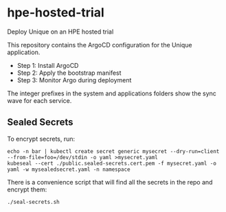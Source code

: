 # hpe-hosted-trial
Deploy Unique on an HPE hosted trial

This repository contains the ArgoCD configuration for the Unique application.

* Step 1: Install ArgoCD
* Step 2: Apply the bootstrap manifest
* Step 3: Monitor Argo during deployment

The integer prefixes in the system and applications folders show the sync wave for each service.

## Sealed Secrets

To encrypt secrets, run:

```
echo -n bar | kubectl create secret generic mysecret --dry-run=client --from-file=foo=/dev/stdin -o yaml >mysecret.yaml
kubeseal --cert ./public.sealed-secrets.cert.pem -f mysecret.yaml -o yaml -w mysealedsecret.yaml -n namespace
```

There is a convenience script that will find all the secrets in the repo and encrypt them:

```
./seal-secrets.sh
```
